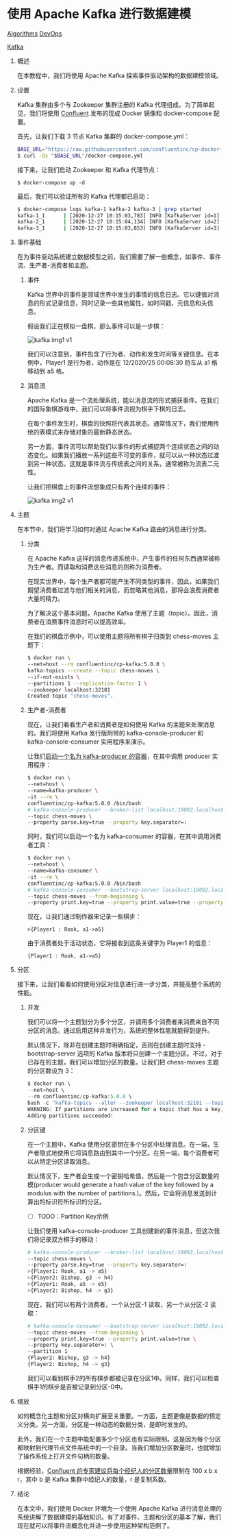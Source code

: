 # 使用 Apache Kafka 进行数据建模

[Algorithms](https://www.baeldung.com/category/algorithms) [DevOps](https://www.baeldung.com/category/devops)

[Kafka](https://www.baeldung.com/tag/kafka)

1. 概述

    在本教程中，我们将使用 Apache Kafka 探索事件驱动架构的数据建模领域。

2. 设置

    Kafka 集群由多个与 Zookeeper 集群注册的 Kafka 代理组成。为了简单起见，我们将使用 [Confluent](https://docs.confluent.io/5.0.0/installation/docker/docs/installation/clustered-deployment.html#docker-compose-setting-up-a-three-node-kafka-cluster) 发布的现成 Docker 镜像和 docker-compose 配置。

    首先，让我们下载 3 节点 Kafka 集群的 docker-compose.yml：

    ```bash
    BASE_URL="https://raw.githubusercontent.com/confluentinc/cp-docker-images/5.3.3-post/examples/kafka-cluster"
    $ curl -Os "$BASE_URL"/docker-compose.yml
    ```

    接下来，让我们启动 Zookeeper 和 Kafka 代理节点：

    `$ docker-compose up -d`

    最后，我们可以验证所有的 Kafka 代理都已启动：

    ```bash
    $ docker-compose logs kafka-1 kafka-2 kafka-3 | grep started
    kafka-1_1      | [2020-12-27 10:15:03,783] INFO [KafkaServer id=1] started (kafka.server.KafkaServer)
    kafka-2_1      | [2020-12-27 10:15:04,134] INFO [KafkaServer id=2] started (kafka.server.KafkaServer)
    kafka-3_1      | [2020-12-27 10:15:03,853] INFO [KafkaServer id=3] started (kafka.server.KafkaServer)
    ```

3. 事件基础

    在为事件驱动系统建立数据模型之前，我们需要了解一些概念，如事件、事件流、生产者-消费者和主题。

    1. 事件

        Kafka 世界中的事件是领域世界中发生的事情的信息日志。它以键值对消息的形式记录信息，同时记录一些其他属性，如时间戳、元信息和头信息。

        假设我们正在模拟一盘棋，那么事件可以是一步棋：

        ![kafka img1 v1](pic/kafka-img1-v1.webp)

        我们可以注意到，事件包含了行为者、动作和发生时间等关键信息。在本例中，Player1 是行为者，动作是在 12/2020/25 00:08:30 将车从 a1 格移动到 a5 格。

    2. 消息流

        Apache Kafka 是一个流处理系统，能以消息流的形式捕获事件。在我们的国际象棋游戏中，我们可以将事件流视为棋手下棋的日志。

        在每个事件发生时，棋盘的快照将代表其状态。通常情况下，我们使用传统的表模式来存储对象的最新静态状态。

        另一方面，事件流可以帮助我们以事件的形式捕捉两个连续状态之间的动态变化。如果我们播放一系列这些不可变的事件，就可以从一种状态过渡到另一种状态。这就是事件流与传统表之间的关系，通常被称为流表二元性。

        让我们把棋盘上的事件流想象成只有两个连续的事件：

        ![kafka img2 v1](pic/kafka-img2-v1.webp)

4. 主题

    在本节中，我们将学习如何对通过 Apache Kafka 路由的消息进行分类。

    1. 分类

        在 Apache Kafka 这样的消息传递系统中，产生事件的任何东西通常被称为生产者。而读取和消费这些消息的则称为消费者。

        在现实世界中，每个生产者都可能产生不同类型的事件，因此，如果我们期望消费者过滤与他们相关的消息，而忽略其他消息，那将会浪费消费者大量的精力。

        为了解决这个基本问题，Apache Kafka 使用了主题（topic）。因此，消费者在消费事件消息时可以提高效率。

        在我们的棋盘示例中，可以使用主题将所有棋子归类到 chess-moves 主题下：

        ```bash
        $ docker run \
        --net=host --rm confluentinc/cp-kafka:5.0.0 \
        kafka-topics --create --topic chess-moves \
        --if-not-exists \
        --partitions 1 --replication-factor 1 \
        --zookeeper localhost:32181
        Created topic "chess-moves".
        ```

    2. 生产者-消费者

        现在，让我们看看生产者和消费者是如何使用 Kafka 的主题来处理消息的。我们将使用 Kafka 发行版附带的 kafka-console-producer 和 kafka-console-consumer 实用程序来演示。

        让我们[启动一个名为 kafka-producer 的容器](https://docs.docker.com/engine/reference/commandline/run/)，在其中调用 producer 实用程序：

        ```bash
        $ docker run \
        --net=host \
        --name=kafka-producer \
        -it --rm \
        confluentinc/cp-kafka:5.0.0 /bin/bash
        # kafka-console-producer --broker-list localhost:19092,localhost:29092,localhost:39092 \
        --topic chess-moves \
        --property parse.key=true --property key.separator=:
        ```

        同时，我们可以启动一个名为 kafka-consumer 的容器，在其中调用消费者工具：

        ```bash
        $ docker run \
        --net=host \
        --name=kafka-consumer \
        -it --rm \
        confluentinc/cp-kafka:5.0.0 /bin/bash
        # kafka-console-consumer --bootstrap-server localhost:19092,localhost:29092,localhost:39092 \
        --topic chess-moves --from-beginning \
        --property print.key=true --property print.value=true --property key.separator=:
        ```

        现在，让我们通过制作器来记录一些棋步：

        `>{Player1 : Rook, a1->a5}`

        由于消费者处于活动状态，它将接收到这条关键字为 Player1 的信息：

        `{Player1 : Rook, a1->a5}`

5. 分区

    接下来，让我们看看如何使用分区对信息进行进一步分类，并提高整个系统的性能。

    1. 并发

        我们可以将一个主题划分为多个分区，并调用多个消费者来消费来自不同分区的消息。通过启用这种并发行为，系统的整体性能就能得到提升。

        默认情况下，除非在创建主题时明确指定，否则在创建主题时支持 -bootstrap-server 选项的 Kafka 版本将只创建一个主题分区。不过，对于已存在的主题，我们可以增加分区的数量。让我们把 chess-moves 主题的分区数设为 3：

        ```java
        $ docker run \
        --net=host \
        --rm confluentinc/cp-kafka:5.0.0 \
        bash -c "kafka-topics --alter --zookeeper localhost:32181 --topic chess-moves --partitions 3"
        WARNING: If partitions are increased for a topic that has a key, the partition logic or ordering of the messages will be affected
        Adding partitions succeeded!
        ```

    2. 分区键

        在一个主题中，Kafka 使用分区密钥在多个分区中处理消息。在一端，生产者隐式地使用它将消息路由到其中一个分区。在另一端，每个消费者可以从特定分区读取消息。

        默认情况下，生产者会生成一个密钥哈希值，然后是一个包含分区数量的模(producer would generate a hash value of the key followed by a modulus with the number of partitions.)。然后，它会将消息发送到计算出的标识符所标识的分区。

        - [ ] TODO：Partition Key示例

        让我们使用 kafka-console-producer 工具创建新的事件消息，但这次我们将记录双方棋手的移动：

        ```bash
        # kafka-console-producer --broker-list localhost:19092,localhost:29092,localhost:39092 \
        --topic chess-moves \
        --property parse.key=true --property key.separator=:
        >{Player1: Rook, a1 -> a5}
        >{Player2: Bishop, g3 -> h4}
        >{Player1: Rook, a5 -> e5}
        >{Player2: Bishop, h4 -> g3}
        ```

        现在，我们可以有两个消费者，一个从分区-1 读取，另一个从分区-2 读取：

        ```bash
        # kafka-console-consumer --bootstrap-server localhost:19092,localhost:29092,localhost:39092 \
        --topic chess-moves --from-beginning \
        --property print.key=true --property print.value=true \
        --property key.separator=: \
        --partition 1
        {Player2: Bishop, g3 -> h4}
        {Player2: Bishop, h4 -> g3}
        ```

        我们可以看到棋手2的所有棋步都被记录在分区1中。同样，我们可以检查棋手1的棋步是否被记录到分区-0中。

6. 缩放

    如何概念化主题和分区对横向扩展至关重要。一方面，主题更像是数据的预定义分类。另一方面，分区是一种动态的数据分类，是即时发生的。

    此外，我们在一个主题中能配置多少个分区也有实际限制。这是因为每个分区都映射到代理节点文件系统中的一个目录。当我们增加分区数量时，也就增加了操作系统上打开文件句柄的数量。

    根据经验，[Confluent 的专家建议将每个经纪人的分区数量](https://www.confluent.io/blog/how-choose-number-topics-partitions-kafka-cluster/)限制在 100 x b x r，其中 b 是 Kafka 集群中经纪人的数量，r 是复制系数。

7. 结论

    在本文中，我们使用 Docker 环境为一个使用 Apache Kafka 进行消息处理的系统讲解了数据建模的基础知识。有了对事件、主题和分区的基本了解，我们现在就可以将事件流概念化并进一步使用这种架构范例了。
